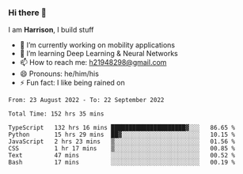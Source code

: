 ### Hi there 👋

I am **Harrison**, I build stuff 

<!--
**drogon98/drogon98** is a ✨ _special_ ✨ repository because its `README.md` (this file) appears on your GitHub profile.

Here are some ideas to get you started:

- 🔭 I’m currently working on ...
- 🌱 I’m currently learning ...
- 👯 I’m looking to collaborate on ...
- 🤔 I’m looking for help with ...
- 💬 Ask me about ...
- 📫 How to reach me: ...
- 😄 Pronouns: ...
- ⚡ Fun fact: ...
-->
<!--[![Anurag's GitHub stats](https://github-readme-stats.vercel.app/api?username=drogon98&theme=merko&show_icons=true)](https://github.com/anuraghazra/github-readme-stats)-->

- 🔭 I’m currently working on mobility applications
- 🌱 I’m learning Deep Learning & Neural Networks
- 📫 How to reach me: h21948298@gmail.com
- 😄 Pronouns: he/him/his
- ⚡ Fun fact: I like being rained on

<!--START_SECTION:waka-->

```text
From: 23 August 2022 - To: 22 September 2022

Total Time: 152 hrs 35 mins

TypeScript   132 hrs 16 mins █████████████████████▓░░░   86.65 %
Python       15 hrs 29 mins  ██▓░░░░░░░░░░░░░░░░░░░░░░   10.15 %
JavaScript   2 hrs 23 mins   ▒░░░░░░░░░░░░░░░░░░░░░░░░   01.56 %
CSS          1 hr 17 mins    ▒░░░░░░░░░░░░░░░░░░░░░░░░   00.85 %
Text         47 mins         ░░░░░░░░░░░░░░░░░░░░░░░░░   00.52 %
Bash         17 mins         ░░░░░░░░░░░░░░░░░░░░░░░░░   00.19 %
```

<!--END_SECTION:waka-->

